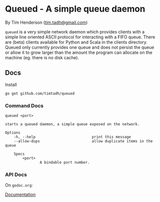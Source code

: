 # Queued - A simple queue daemon

By Tim Henderson (tim.tadh@gmail.com)

`queued` is a very simple network daemon which provides clients with a simple
line oriented ASCII protocol for interacting with a FIFO queue. There are
(beta) clients available for Python and Scala in the clients directory. Queued
only currently provides one queue and does not persist the queue or allow it to
grow larger than the amount the program can allocate on the machine (eg. there
is no disk cache).

## Docs

Install

    go get github.com/timtadh/queued

### Command Docs

```
queued <port>

starts a queued daemon, a simple queue exposed on the network.

Options
    -h, --help                          print this message
    --allow-dups                        allow duplicate items in the queue

    Specs
        <port>
                A bindable port number.
```

### API Docs

On `godoc.org`:

[Documentation](http://godoc.org/github.com/timtadh/queued)

